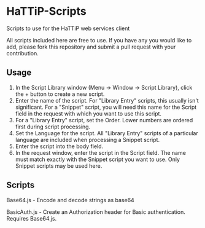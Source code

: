 HaTTiP-Scripts
==============

Scripts to use for the HaTTiP web services client

All scripts included here are free to use. If you have any you would like to add, please 
fork this repository and submit a pull request with your contribution.


Usage
---

1. In the Script Library window (Menu -> Window -> Script Library), click the + button to 
   create a new script.
2. Enter the name of the script. For "Library Entry" scripts, this usually isn't significant.
   For a "Snippet" script, you will need this name for the Script field in the request with
   which you want to use this script.
3. For a "Library Entry" script, set the Order. Lower numbers are ordered first during 
   script processing.
4. Set the Language for the script. All "Library Entry" scripts of a particular language 
   are included when processing a Snippet script.
5. Enter the script into the body field.
6. In the request window, enter the script in the Script field. The name must match exactly
   with the Snippet script you want to use. Only Snippet scripts may be used here.


Scripts
---

Base64.js - Encode and decode strings as base64

BasicAuth.js - Create an Authorization header for Basic authentication. Requires Base64.js.